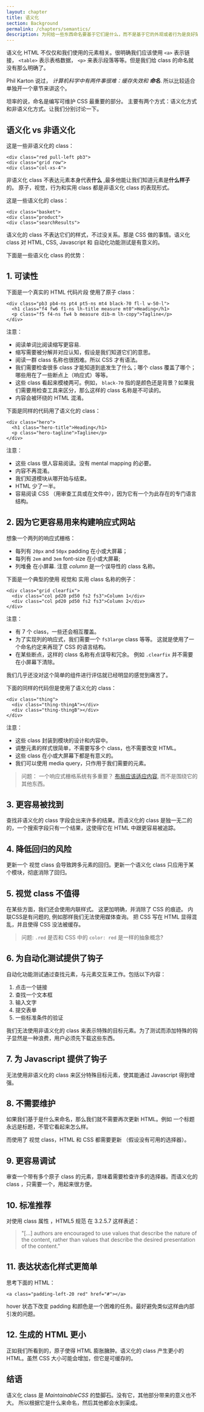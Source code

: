 ```yaml
---
layout: chapter
title: 语义化
section: Background
permalink: /chapters/semantics/
description: 为何给一些东西命名要基于它们是什么，而不是基于它的外观或者行为是良好架构和可维护的CSS的基础.
---
```


语义化 HTML 不仅仅和我们使用的元素相关。很明确我们应该使用 `<a>` 表示链接， `<table>` 表示表格数据， `<p>` 来表示段落等等。但是我们给 class 的命名就没有那么明确了。

Phil Karton 说过， *计算机科学中有两件事很难：缓存失效和 **命名***. 所以比较适合单独开一个章节来讲这个。

坦率的说，命名是编写可维护 CSS 最重要的部分。 主要有两个方式：语义化方式和非语义化方式。让我们分别讨论一下。

## 语义化 vs 非语义化

这是一些非语义化的 class：

	<div class="red pull-left pb3">
	<div class="grid row">
	<div class="col-xs-4">

非语义化 class 不表达元素本身代表**什么** ,最多他能让我们知道元素是**什么样子**的。 原子，视觉，行为和实用 class 都是非语义化 class 的表现形式。

这是一些语义化的 class：

	<div class="basket">
	<div class="product">
	<div class="searchResults">

语义化的 class 不表达它们的样式，不过没关系。那是 CSS 做的事情。语义化 class 对 HTML, CSS, Javascript 和 自动化功能测试是有意义的。

下面是一些语义化 class 的优势：

## 1. 可读性

下面是一个真实的 HTML 代码片段 使用了原子 class：

	<div class="pb3 pb4-ns pt4 pt5-ns mt4 black-70 fl-l w-50-l">
	  <h1 class="f4 fw6 f1-ns lh-title measure mt0">Heading</h1>
	  <p class="f5 f4-ns fw4 b measure dib-m lh-copy">Tagline</p>
	</div>

注意：

- 阅读单词比阅读缩写更容易.
- 缩写需要被分解并对应认知，假设是我们知道它们的意思。
- 阅读一群 class 名称也很困难。所以 CSS 才有语法。
- 我们需要检查很多 class 才能知道到底发生了什么；哪个 class 覆盖了哪个；哪些用在了一些断点上（响应式）等等。
- 这些 class 看起来模棱两可。例如， `black-70` 指的是颜色还是背景？如果我们需要用检查工具来区分，那么这样的 class 名称是不可读的。
- 内容会被环绕的 HTML 混淆。

下面是同样的代码用了语义化的 class：

	<div class="hero">
	  <h1 class="hero-title">Heading</h1>
	  <p class="hero-tagline">Tagline</p>
	</div>

注意：

- 这些 class 很人容易阅读。没有 mental mapping 的必要。
- 内容不再混淆。
- 我们知道模块从哪开始与结束。
- HTML 少了一半。
- 容易阅读 CSS （用审查工具或在文件中），因为它有一个为此存在的专门语言结构。

## 2. 因为它更容易用来构建响应式网站

想象一个两列的响应式栅格：

* 每列有 `20px` and `50px` padding 在小或大屏幕；
* 每列有 `2em` and `3em` font-size 在小或大屏幕;
* 列堆叠 在小屏幕. 注意 *column* 是一个误导性的 class 名称。

下面是一个典型的使用 视觉和 实用 class 名称的例子：

	<div class="grid clearfix">
	  <div class="col pd20 pd50 fs2 fs3">Column 1</div>
	  <div class="col pd20 pd50 fs2 fs3">Column 2</div>
	</div>

注意：

- 有 7 个 class，一些还会相互覆盖。
- 为了实现列的响应式，我们需要一个 `fs3large` class 等等。 这就是使用了一个命名约定来再现了 CSS 的语言结构。
- 在某些断点，这样的 class 名称有点误导和冗余。 例如 `.clearfix` 并不需要在小屏幕下清除。

我们几乎还没对这个简单的组件进行评估就已经明显的感觉到痛苦了。

下面的同样的代码但是使用了语义化的 class：

	<div class="thing">
	  <div class="thing-thingA"></div>
	  <div class="thing-thingB"></div>
	</div>

注意：

- 这些 class 封装到模块的设计和内容中。
- 调整元素的样式很简单，不需要写多个 class，也不需要改变 HTML。
- 这些 class 在小或大屏幕下都是有意义的。
- 我们可以使用 media query，只作用于我们需要的元素。

> 问题： 一个响应式栅格系统有多重要？ [布局应该适应内容](http://adamsilver.io/articles/stop-using-device-breakpoints/), 而不是围绕它的其他东西。

## 3. 更容易被找到

查找非语义化的 class 字段会出来许多的结果。而语义化的 class 是独一无二的的，一个搜索字段只有一个结果，这使得它在 HTML 中跟更容易被追踪。

## 4. 降低回归的风险

更新一个 视觉 class 会导致跨多元素的回归。更新一个语义化 class 只应用于某个模块，彻底消除了回归。

## 5. 视觉 class 不值得

在某些方面，我们还会使用内联样式。 这更加明确，并消除了 CSS 的痕迹。 内联CSS是有问题的, 例如那样我们无法使用媒体查询。 把 CSS 写在 HTML 显得混乱，并且使得 CSS 没法被缓存。

> 问题:  `.red` 是否和 CSS 中的 `color: red` 是一样的抽象概念?

## 6. 为自动化测试提供了钩子

自动化功能测试通过查找元素，与元素交互来工作。包括以下内容：

1. 点击一个链接
2. 查找一个文本框
3. 输入文字
4. 提交表单
5. 一些标准条件的验证

我们无法使用非语义化的 class 来表示特殊的目标元素。为了测试而添加特殊的钩子显然是一种浪费，用户必须先下载这些东西。

## 7. 为 Javascript 提供了钩子

无法使用非语义化的 class 来区分特殊目标元素，使其能通过 Javascript 得到增强。

## 8. 不需要维护

如果我们基于是什么来命名，那么我们就不需要再次更新 HTML。例如 一个标题永远是标题，不管它看起来怎么样。

而使用了 视觉 class，HTML 和 CSS 都需要更新 （假设没有可用的选择器）。

## 9. 更容易调试

审查一个带有多个原子 class 的元素，意味着需要检查许多的选择器。而语义化的 class ，只需要一个，用起来很方便。

## 10. 标准推荐

对使用 class 属性 ，HTML5 规范 在 3.2.5.7 这样表述：

> "[...] authors are encouraged to use values that describe the nature of the content, rather than values that describe the desired presentation of the content."

## 11. 表达状态化样式更简单

思考下面的 HTML：

	<a class="padding-left-20 red" href="#"></a>

hover 状态下改变 padding 和颜色是一个困难的任务。最好避免类似这样由内部引发的问题。

## 12. 生成的 HTML 更小

正如我们所看到的，原子使得 HTML 膨胀臃肿。语义化的 class 产生更小的 HTML。虽然 CSS 大小可能会增加，但它是可缓存的。

## 结语

语义化 class 是 *MaintainableCSS* 的垫脚石。没有它，其他部分带来的意义也不大。 所以根据它是什么来命名，然后其他都会水到渠成。
